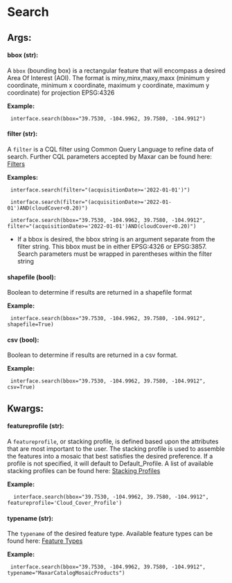 # Search

## Args:

#### bbox (str):
  A `bbox` (bounding box) is a rectangular feature that will encompass a desired Area Of Interest (AOI).
  The format is miny,minx,maxy,maxx (minimum y coordinate, minimum x coordinate, maximum y coordinate, maximum y coordinate) for projection EPSG:4326

   **Example:**
   
     interface.search(bbox="39.7530, -104.9962, 39.7580, -104.9912")

#### filter (str):

  A `filter` is a CQL filter using Common Query Language to refine data of search. Further CQL parameters accepted by Maxar can be
  found here: [Filters](https://securewatchdocs.maxar.com/en-us/Miscellaneous/DevGuides/Common_Query_Language/Query.htm?Highlight=cql_)

   **Examples:**
   
     interface.search(filter="(acquisitionDate>='2022-01-01')")
     
	 interface.search(filter="(acquisitionDate>='2022-01-01')AND(cloudCover<0.20)")

     interface.search(bbox="39.7530, -104.9962, 39.7580, -104.9912", filter="(acquisitionDate>='2022-01-01')AND(cloudCover<0.20)")

   *  
      If a bbox is desired, the bbox string is an argument separate from the filter string. This bbox must be in either EPSG:4326 or EPSG:3857.
      Search parameters must be wrapped in parentheses within the filter string
	  
#### shapefile (bool):

  Boolean to determine if results are returned in a shapefile format
  
   **Example:**
   
     interface.search(bbox="39.7530, -104.9962, 39.7580, -104.9912", shapefile=True)
	 
#### csv (bool):

  Boolean to determine if results are returned in a csv format.
	
   **Example:**
   
     interface.search(bbox="39.7530, -104.9962, 39.7580, -104.9912", csv=True)


## Kwargs:
  

#### featureprofile (str): 
  
  A `featureprofile`, or stacking profile, is defined based upon the attributes that are most important to the user. The stacking
  profile is used to assemble the features into a mosaic that best satisfies the desired preference. If a profile is not specified, it 
  will default to Default_Profile. A list of available stacking profiles can be found here: [Stacking Profiles](https://securewatchdocs.maxar.com/en-us/Miscellaneous/DevGuides/Stacking_Profiles/stack_profiles.htm)

   **Example:**
	
      interface.search(bbox="39.7530, -104.9962, 39.7580, -104.9912", featureprofile='Cloud_Cover_Profile')
	  
#### typename (str):

  The `typename` of the desired feature type. Available feature types can be found here: [Feature Types](https://securewatchdocs.maxar.com/en-us/Miscellaneous/DevGuides/WFS/WFS_Feature.htm#WFSServiceDetails)
  
   **Example:**
   
     interface.search(bbox="39.7530, -104.9962, 39.7580, -104.9912", typename="MaxarCatalogMosaicProducts")